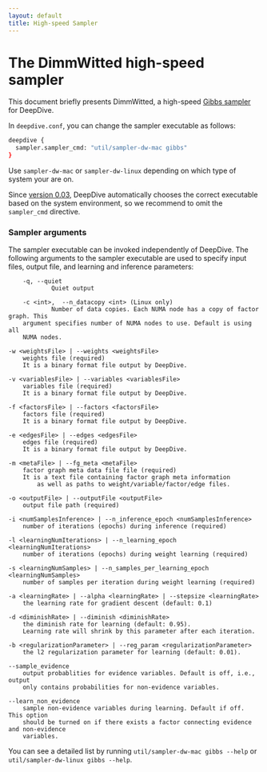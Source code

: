 ```yaml
---
layout: default
title: High-speed Sampler
---
```


# The DimmWitted high-speed sampler

This document briefly presents DimmWitted, a high-speed [Gibbs
sampler](inference.md#gibbs) for DeepDive.


In `deepdive.conf`, you can change the sampler executable as follows:

```bash
deepdive {
  sampler.sampler_cmd: "util/sampler-dw-mac gibbs"
}
```

Use `sampler-dw-mac` or `sampler-dw-linux` depending on which type
of system your are on.

Since [version 0.03](changelog/0.03-alpha.md), DeepDive automatically
chooses the correct executable based on the system environment, so we recommend to
omit the `sampler_cmd` directive.

### Sampler arguments

The sampler executable can be invoked independently of DeepDive. The following
arguments to the sampler executable are used to specify input files, output
file, and learning and inference parameters:

        -q, --quiet
                Quiet output

        -c <int>,  --n_datacopy <int> (Linux only)
                Number of data copies. Each NUMA node has a copy of factor graph. This
        argument specifies number of NUMA nodes to use. Default is using all
        NUMA nodes.

    -w <weightsFile> | --weights <weightsFile>
        weights file (required)
        It is a binary format file output by DeepDive.

    -v <variablesFile> | --variables <variablesFile>
        variables file (required)
        It is a binary format file output by DeepDive.

    -f <factorsFile> | --factors <factorsFile>
        factors file (required)
        It is a binary format file output by DeepDive.

    -e <edgesFile> | --edges <edgesFile>
        edges file (required)
        It is a binary format file output by DeepDive.

    -m <metaFile> | --fg_meta <metaFile>
        factor graph meta data file file (required)
        It is a text file containing factor graph meta information
            as well as paths to weight/variable/factor/edge files.

    -o <outputFile> | --outputFile <outputFile>
        output file path (required)

    -i <numSamplesInference> | --n_inference_epoch <numSamplesInference>
        number of iterations (epochs) during inference (required)

    -l <learningNumIterations> | --n_learning_epoch <learningNumIterations>
        number of iterations (epochs) during weight learning (required)

    -s <learningNumSamples> | --n_samples_per_learning_epoch <learningNumSamples>
        number of samples per iteration during weight learning (required)

    -a <learningRate> | --alpha <learningRate> | --stepsize <learningRate>
        the learning rate for gradient descent (default: 0.1)

    -d <diminishRate> | --diminish <diminishRate>
        the diminish rate for learning (default: 0.95).
        Learning rate will shrink by this parameter after each iteration.

    -b <regularizationParameter> | --reg_param <regularizationParameter>
        the l2 regularization parameter for learning (default: 0.01).

    --sample_evidence
        output probablities for evidence variables. Default is off, i.e., output
        only contains probabilities for non-evidence variables.

    --learn_non_evidence
        sample non-evidence variables during learning. Default if off. This option
        should be turned on if there exists a factor connecting evidence and non-evidence
        variables.

You can see a detailed list by running `util/sampler-dw-mac gibbs --help` or `util/sampler-dw-linux gibbs --help`.

